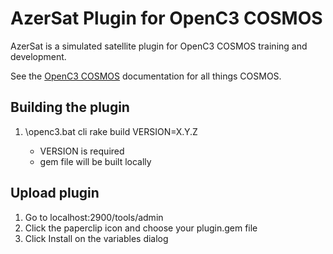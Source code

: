 # AzerSat Plugin for OpenC3 COSMOS

AzerSat is a simulated satellite plugin for OpenC3 COSMOS training and development.

See the [OpenC3 COSMOS](https://openc3.com) documentation for all things COSMOS.

## Building the plugin

1. <Path to COSMOS installation>\openc3.bat cli rake build VERSION=X.Y.Z
   - VERSION is required
   - gem file will be built locally

## Upload plugin

1. Go to localhost:2900/tools/admin
1. Click the paperclip icon and choose your plugin.gem file
1. Click Install on the variables dialog
